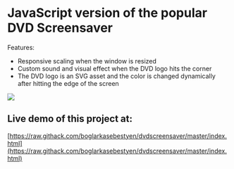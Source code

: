

# JavaScript version of the popular DVD Screensaver

Features:

* Responsive scaling when the window is resized
* Custom sound and visual effect when the DVD logo hits the corner
* The DVD logo is an SVG asset and the color is changed dynamically after hitting the edge of the screen

![](https://raw.githubusercontent.com/boglarkasebestyen/dvdscreensaver/blob/master/dvd_img.jpg)



## Live demo of this project at:

[https://raw.githack.com/boglarkasebestyen/dvdscreensaver/master/index.html](https://raw.githack.com/boglarkasebestyen/dvdscreensaver/master/index.html)

